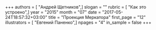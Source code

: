 +++
authors = [ "Андрей Щетников",]
slogan = ""
rubric = [ "Как это устроено",]
year = "2015"
month = "07"
date = "2017-05-24T18:57:32+03:00"
title = "Проекция Меркатора"
first_page = "12"
illustrators = [ "Евгений Паненко",]
npages = "4"
in_sample = false
+++
